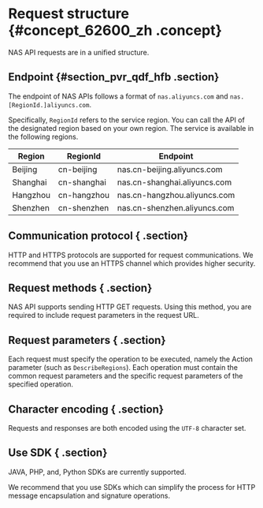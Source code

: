 # Request structure {#concept_62600_zh .concept}

NAS API requests are in a unified structure.

## Endpoint {#section_pvr_qdf_hfb .section}

The endpoint of NAS APIs follows a format of `nas.aliyuncs.com` and `nas. [RegionId.]aliyuncs.com`.

Specifically, `RegionId` refers to the service region. You can call the API of the designated region based on your own region. The service is available in the following regions.

|Region|RegionId|Endpoint|
|------|--------|--------|
|Beijing|cn-beijing|nas.cn-beijing.aliyuncs.com|
|Shanghai|cn-shanghai|nas.cn-shanghai.aliyuncs.com|
|Hangzhou|cn-hangzhou|nas.cn-hangzhou.aliyuncs.com|
|Shenzhen|cn-shenzhen|nas.cn-shenzhen.aliyuncs.com|

## Communication protocol { .section}

HTTP and HTTPS protocols are supported for request communications. We recommend that you use an HTTPS channel which provides higher security.

## Request methods { .section}

NAS API supports sending HTTP GET requests. Using this method, you are required to include request parameters in the request URL.

## Request parameters { .section}

Each request must specify the operation to be executed, namely the Action parameter \(such as `DescribeRegions`\). Each operation must contain the common request parameters and the specific request parameters of the specified operation.

## Character encoding { .section}

Requests and responses are both encoded using the `UTF-8` character set.

## Use SDK { .section}

JAVA, PHP, and, Python SDKs are currently supported.

We recommend that you use SDKs which can simplify the process for HTTP message encapsulation and signature operations.

